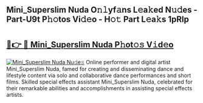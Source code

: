 ## Mini_Superslim Nuda O𝚗𝚕yf𝚊ns L𝚎a𝚔ed N𝚞𝚍es - Part-U9t P𝚑𝚘tos Vi𝚍𝚎o - H𝚘𝚝 Part L𝚎a𝚔s 1pRlp

# <h2><a href="http://kfejsuo.oniu.top/?m=Mini_Superslim+Nuda">🔗👉 🔴 Mini_Superslim Nuda P𝚑ot𝚘𝚜 V𝚒d𝚎o</a></h2>

[![Mini_Superslim Nuda Nu𝚍e𝚜](https://i.imgur.com/0qMVB7G.gif)](http://kfejsuo.oniu.top/?m=Mini_Superslim+Nuda)
Online performer and digital artist Mini_Superslim Nuda, famed for creating and disseminating dance and lifestyle content via solo and collaborative dance performances and short films. Skilled special effects assistant Mini_Superslim Nuda, celebrated for their remarkable abilities and accomplishments in assisting special effects artists.  
